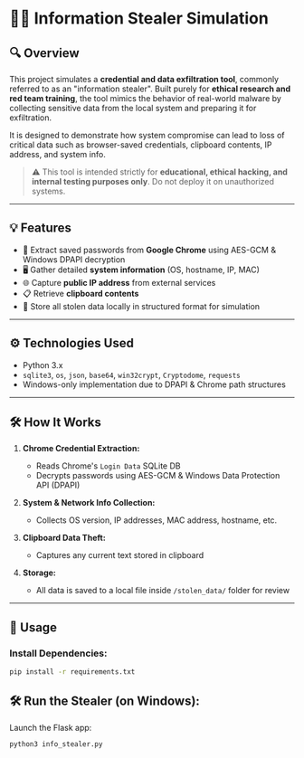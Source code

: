# 🕵️‍♂️ Information Stealer Simulation

## 🔍 Overview

This project simulates a **credential and data exfiltration tool**, commonly referred to as an "information stealer". Built purely for **ethical research and red team training**, the tool mimics the behavior of real-world malware by collecting sensitive data from the local system and preparing it for exfiltration.

It is designed to demonstrate how system compromise can lead to loss of critical data such as browser-saved credentials, clipboard contents, IP address, and system info.

> ⚠️ This tool is intended strictly for **educational, ethical hacking, and internal testing purposes only**. Do not deploy it on unauthorized systems.

---

## 💡 Features

- 🔑 Extract saved passwords from **Google Chrome** using AES-GCM & Windows DPAPI decryption
- 🖥️ Gather detailed **system information** (OS, hostname, IP, MAC)
- 🌐 Capture **public IP address** from external services
- 📋 Retrieve **clipboard contents**
- 💾 Store all stolen data locally in structured format for simulation

---

## ⚙️ Technologies Used

- Python 3.x
- `sqlite3`, `os`, `json`, `base64`, `win32crypt`, `Cryptodome`, `requests`
- Windows-only implementation due to DPAPI & Chrome path structures

---

## 🛠 How It Works

1. **Chrome Credential Extraction:**
   - Reads Chrome's `Login Data` SQLite DB
   - Decrypts passwords using AES-GCM & Windows Data Protection API (DPAPI)

2. **System & Network Info Collection:**
   - Collects OS version, IP addresses, MAC address, hostname, etc.

3. **Clipboard Data Theft:**
   - Captures any current text stored in clipboard

4. **Storage:**
   - All data is saved to a local file inside `/stolen_data/` folder for review

---

## 🚀 Usage

### Install Dependencies:
```bash
pip install -r requirements.txt
```

## 🛠 Run the Stealer (on Windows):

Launch the Flask app:

```bash
python3 info_stealer.py
```
